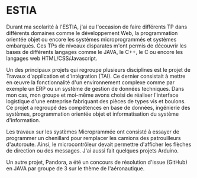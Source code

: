 # ESTIA

Durant ma scolarité à l'ESTIA, j'ai eu l'occasion de faire différents TP dans différents domaines comme le développement Web, la programmation orientée objet ou encore les systèmes microprogrammés et systèmes embarqués. Ces TPs de niveaux disparates m'ont permis de découvrir les bases de différents langages comme le JAVA, le C++, le C ou encore les langages web HTML/CSS/Javascript.

Un des principaux projets qui regroupe plusieurs disciplines est le projet de Travaux d'application et d'intégration (TAI). Ce dernier consistait à mettre en œuvre la fonctionnalité d'un environnement complexe comme par exemple un ERP ou un système de gestion de données techniques. Dans mon cas, mon groupe et moi-même avons choisi de réaliser l'interface logistique d'une entreprise fabriquant des pièces de types vis et boulons. Ce projet a regroupé des compétences en base de données, ingénierie des systèmes, programmation orientée objet et informatisation du système d'information.

Les travaux sur les systèmes Microprammée ont consisté à essayer de programmer un chenillard pour remplacer les camions des patrouilleurs d'autoroute. Ainsi, le microcontrôleur devait permettre d'afficher les flèches de direction ou des messages. J'ai aussi fait quelques projets Arduino.

Un autre projet, Pandora, a été un concours de résolution d'issue (GitHub) en JAVA par groupe de 3 sur le thème de l'aéronautique.